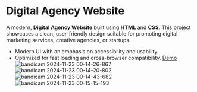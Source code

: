 # Digital Agency Website
A modern, **Digital Agency Website** built using **HTML** and **CSS**. This project showcases a clean, user-friendly design suitable for promoting digital marketing services, creative agencies, or startups.
- Modern UI with an emphasis on accessibility and usability.
- Optimized for fast loading and cross-browser compatibility.
[Demo](https://parniankarimian.github.io/Digital-Agency-Website/)
![bandicam 2024-11-23 00-14-26-867](https://github.com/user-attachments/assets/f3682510-5dea-4488-a1d2-0253751cca51)
![bandicam 2024-11-23 00-14-20-802](https://github.com/user-attachments/assets/c4c06b6c-de45-4577-a008-e7172129f9ff)
![bandicam 2024-11-23 00-14-43-682](https://github.com/user-attachments/assets/6622205f-b1da-4e4e-86e2-2ff85b5371c9)
![bandicam 2024-11-23 00-15-15-193](https://github.com/user-attachments/assets/0d193c1c-faac-4645-a0f5-941ee3eb1ab3)
